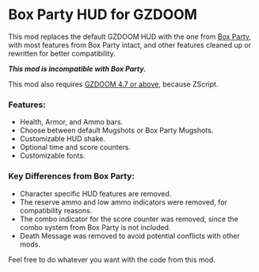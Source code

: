 # Box Party HUD for GZDOOM

This mod replaces the default GZDOOM HUD with the one from [Box Party](https://github.com/idiotbitz/box-party-demo/), with most features from Box Party intact, and other features cleaned up or rewritten for better compatibility.

***This mod is incompatible with Box Party.***

This mod also requires [GZDOOM 4.7 or above](https://zdoom.org/downloads), because ZScript.

### Features:
- Health, Armor, and Ammo bars.
- Choose between default Mugshots or Box Party Mugshots.
- Customizable HUD shake.
- Optional time and score counters.
- Customizable fonts.

### Key Differences from Box Party:
- Character specific HUD features are removed.
- The reserve ammo and low ammo indicators were removed, for compatibility reasons.
- The combo indicator for the score counter was removed, since the combo system from Box Party is not included.
- Death Message was removed to avoid potential conflicts with other mods.

Feel free to do whatever you want with the code from this mod.
